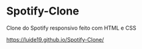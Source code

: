# Spotify-Clone
 Clone do Spotify responsivo feito com HTML e CSS
 
 https://luide19.github.io/Spotify-Clone/
